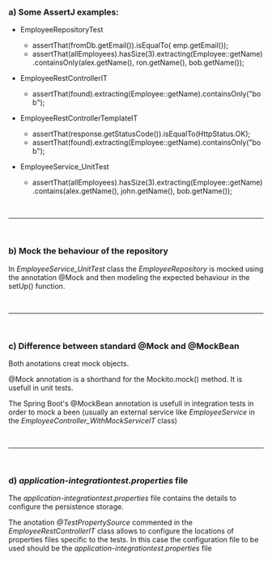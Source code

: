 ###  a) Some AssertJ examples:

- EmployeeRepositoryTest
    
    - assertThat(fromDb.getEmail()).isEqualTo( emp.getEmail());
    - assertThat(allEmployees).hasSize(3).extracting(Employee::getName).containsOnly(alex.getName(), ron.getName(), bob.getName()); 

- EmployeeRestControllerIT

    - assertThat(found).extracting(Employee::getName).containsOnly("bob");

- EmployeeRestControllerTemplateIT

    - assertThat(response.getStatusCode()).isEqualTo(HttpStatus.OK);
    - assertThat(found).extracting(Employee::getName).containsOnly("bob");

- EmployeeService_UnitTest

    - assertThat(allEmployees).hasSize(3).extracting(Employee::getName).contains(alex.getName(), john.getName(), bob.getName());

<br>

---
<br>

### b) Mock the behaviour of the repository

In *EmployeeService_UnitTest* class the *EmployeeRepository* is mocked using the annotation @Mock and then modeling the expected behaviour in the setUp() function.

<br>

---
<br>

### c) Difference between standard @Mock and @MockBean

Both anotations creat mock objects.

@Mock annotation is a shorthand for the Mockito.mock() method. It is usefull in unit tests.

The Spring Boot's @MockBean annotation is usefull in integration tests in order to mock a been (usually an external service like *EmployeeService* in the *EmployeeController_WithMockServiceIT* class)

<br>

---
<br>

### d) *application-integrationtest.properties* file

The *application-integrationtest.properties* file contains the details to configure the persistence storage.

The anotation *@TestPropertySource* commented in the *EmployeeRestControllerIT* class allows to configure the locations of properties files specific to the tests. In this case the configuration file to be used should be the *application-integrationtest.properties* file